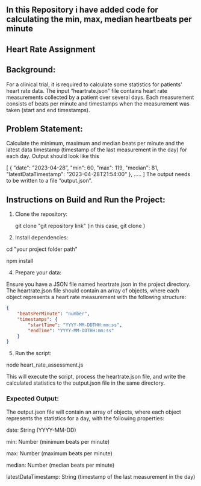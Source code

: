 ## **In this Repository i have added code for calculating the min, max, median heartbeats per minute**

## Heart Rate Assignment

## Background:
For a clinical trial, it is required to calculate some statistics for patients' heart rate data. The input “heartrate.json” file contains heart rate measurements collected by a patient over several days. Each measurement consists of beats per minute and timestamps when the measurement was taken (start and end timestamps).

## Problem Statement:
Calculate the minimum, maximum and median beats per minute and the latest data timestamp (timestamp of the last
measurement in the day) for each day. Output should look like this

 [
 {
 "date": "2023-04-28”,
 "min": 60,
 "max": 119,
 "median": 81,
 "latestDataTimestamp": "2023-04-28T21:54:00"
 },
 …..
 ]
The output needs to be written to a file “output.json”.

## **Instructions on Build and Run the Project:**

<!--Ordered List-->
1. Clone the repository:

     git clone "git repository link" (in this case, git clone )

2. Install dependencies:
   
cd "your project folder path"

npm install

4. Prepare your data:

Ensure you have a JSON file named heartrate.json in the project directory.
The heartrate.json file should contain an array of objects, where each object represents a heart rate measurement with the following structure:

```JSON
{
    "beatsPerMinute": "number", 
    "timestamps": {
        "startTime": "YYYY-MM-DDTHH:mm:ss",
        "endTime": "YYYY-MM-DDTHH:mm:ss"
    }
}
```

5. Run the script:

node heart_rate_assessment.js

This will execute the script, process the heartrate.json file, and write the calculated statistics to the output.json file in the same directory.

### **Expected Output:**

The output.json file will contain an array of objects, where each object represents the statistics for a day, with the following properties:

date: String (YYYY-MM-DD)

min: Number (minimum beats per minute)

max: Number (maximum beats per minute)

median: Number (median beats per minute)

latestDataTimestamp: String (timestamp of the last measurement in the day)

